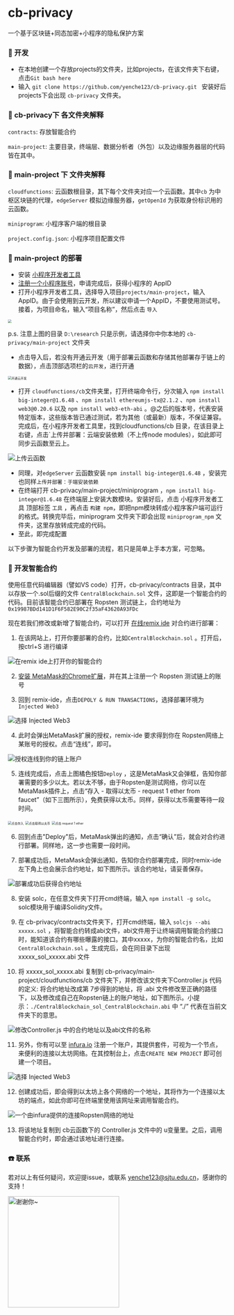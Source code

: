 # cb-privacy
一个基于区块链+同态加密+小程序的隐私保护方案

### :tada: 开发

- 在本地创建一个存放projects的文件夹，比如projects，在该文件夹下右键，点击`Git bash here`
- 输入 `git clone https://github.com/yenche123/cb-privacy.git ` 安装好后projects下会出现 `cb-privacy` 文件夹。



### :file_folder: cb-privacy下 各文件夹解释

`contracts`: 存放智能合约

`main-project`: 主要目录，终端层、数据分析者（外包）以及边缘服务器层的代码皆在其中。



### :file_folder: main-project 下 文件夹解释

`cloudfunctions`: 云函数根目录，其下每个文件夹对应一个云函数。其中`cb` 为中枢区块链的代理，`edgeServer` 模拟边缘服务器，`getOpenId` 为获取身份标识用的云函数。

`miniprogram`: 小程序客户端的根目录

`project.config.json`: 小程序项目配置文件



### :hammer: main-project 的部署

- 安装 [小程序开发者工具](https://developers.weixin.qq.com/miniprogram/dev/devtools/download.html)
- [注册一个小程序账号](https://mp.weixin.qq.com/wxopen/waregister?action=step1&token=&lang=zh_CN)，申请完成后，获得小程序的 AppID 
- 打开小程序开发者工具，选择导入项目`projects/main-project`，输入AppID。由于会使用到云开发，所以建议申请一个AppID，不要使用测试号。接着，为项目命名，输入“项目名称”，然后点击 `导入` 

<img src="docs/images/screenshot-1.png" style="zoom:50%;" />

p.s. 注意上图的目录 `D:\research` 只是示例，请选择你中你本地的 `cb-privacy/main-project` 文件夹

- 点击导入后，若没有开通云开发（用于部署云函数和存储其他部署存于链上的数据），点击顶部选项栏的`云开发`，进行开通

<img src="docs/images/screenshot-2.png" alt="开通云开发" style="zoom:50%;" />

- 打开 `cloudfunctions/cb`文件夹里，打开终端命令行，分次输入 `npm install big-integer@1.6.48` 、`npm install ethereumjs-tx@2.1.2` 、`npm install web3@0.20.6` 以及 `npm install web3-eth-abi` 。@之后的版本号，代表安装特定版本，这些版本皆已通过测试，若为其他（或最新）版本，不保证兼容。完成后，在小程序开发者工具里，找到cloudfunctions/cb 目录，在该目录上右键，点击`上传并部署：云端安装依赖（不上传node modules），如此即可同步云函数至云上。

![上传云函数](docs/images/screenshot-3.png)

- 同理，对`edgeServer` 云函数安装  `npm install big-integer@1.6.48` ，安装完也同样`上传并部署：于端安装依赖`
- 在终端打开 cb-privacy/main-project/miniprogram ，`npm install big-integer@1.6.48` 在终端层上安装大数模块。安装好后，点击 小程序开发者工具 顶部标签 `工具` ，再点击 `构建 npm`，即把npm模块转成小程序客户端可运行的格式。转换完毕后，miniprogram 文件夹下即会出现 `miniprogram_npm` 文件夹，这里存放转成完成的代码。
- 至此，即完成配置



以下步骤为智能合约开发及部署的流程，若只是简单上手本方案，可忽略。



### :pencil: 开发智能合约

使用任意代码编辑器（譬如VS code）打开，cb-privacy/contracts 目录，其中以存放一个.sol后缀的文件 `CentralBlockchain.sol` 文件，这即是一个智能合约的代码。目前该智能合约已部署在 Ropsten 测试链上，合约地址为 `0x19987BDd141D1F6F582E90C2f35aF43620A93FDc` 

现在若我们修改或新增了智能合约，可以打开 [在线remix ide](http://remix.ethereum.org/) 对合约进行部署：

1. 在该网站上，打开你要部署的合约，比如`CentralBlockchain.sol` 。打开后，按ctrl+S 进行编译

![在remix ide上打开你的智能合约](docs/images/screenshot-4.png)

2. [安装 MetaMask的Chrome扩展](https://metamask.io/download.html)，并在其上注册一个 Ropsten 测试链上的账号

3. 回到 remix-ide，点击`DEPOLY & RUN TRANSACTIONS`，选择部署环境为 `Injected Web3` 

![选择 Injected Web3](docs/images/screenshot-5.png)

4. 此时会弹出MetaMask扩展的授权，remix-ide 要求得到你在 Ropsten网络上某账号的授权。点击“连线”，即可。

![授权连线到你的链上账户](docs/images/screenshot-6.png)

5. 连线完成后，点击上图橘色按钮`Deploy` ，这是MetaMask又会弹框，告知你部署需要的多少以太。若以太不够，由于Ropsten是测试网络，你可以在MetaMask插件上，点击“存入 - 取得以太币 - request 1 ether from faucet”（如下三图所示），免费获得以太币。同样，获得以太币需要等待一段时间。

<img src="docs/images/screenshot-7.png" alt="点击存入" style="zoom:50%;" />

<img src="docs/images/screenshot-8.png" alt="点击取得以太币" style="zoom:50%;" />

<img src="docs/images/screenshot-9.png" alt="点击 request 1 ether" style="zoom:50%;" />

6. 回到点击"Deploy"后，MetaMask弹出的通知，点击“确认”后，就会对合约进行部署。同样地，这一步也需要一段时间。

7. 部署成功后，MetaMask会弹出通知，告知你合约部署完成，同时remix-ide左下角上也会展示合约地址，如下图所示。该合约地址，请妥善保存。

![部署成功后获得合约地址](docs/images/screenshot-10.png)

8. 安装 solc，在任意文件夹下打开cmd终端，输入 `npm install -g solc`。 solc模块用于编译Solidity文件。

9. 在 cb-privacy/contracts文件夹下，打开cmd终端，输入 `solcjs --abi xxxxx.sol` ，将智能合约转成abi文件，abi文件用于让终端调用智能合约接口时，能知道该合约有哪些曝露的接口。其中xxxxx，为你的智能合约名，比如 `CentralBlockchain.sol` 。生成完后，会在同目录下出现 xxxxx_sol_xxxxx.abi 文件

10. 将 xxxxx_sol_xxxxx.abi 复制到 cb-privacy/main-project/cloudfunctions/cb 文件夹下，并修改该文件夹下Controller.js 代码的定义: 将合约地址改成第 7步得到的地址，将 .abi 文件修改至正确的路径下，以及修改成自己在Ropsten链上的账户地址，如下图所示。小提示：`./CentralBlockchain_sol_CentralBlockchain.abi` 中 “./” 代表在当前文件夹下的意思。

![修改Controller.js 中的合约地址以及abi文件的名称](docs/images/screenshot-11.png)

11. 另外，你有可以至 [infura.io](https://infura.io/) 注册一个账户，其提供套件，可视为一个节点，来便利的连接以太坊网络。在其控制台上，点击`CREATE NEW PROJECT` 即可创建一个项目。

![选择 Injected Web3](docs/images/screenshot-12.png)

12. 创建成功后，即会得到以太坊上各个网络的一个地址，其将作为一个连接以太坊的端点，如此你即可在终端里使用该网址来调用智能合约。

![一个由infura提供的连接Ropsten网络的地址](docs/images/screenshot-13.png)

13. 将该地址复制到 cb云函数下的 Controller.js 文件中的 u变量里。之后，调用智能合约时，即会通过该地址进行连接。



### :phone: 联系

若对以上有任何疑问，欢迎提issue，或联系 yenche123@sjtu.edu.cn，感谢你的支持！

<img src="docs/images/appreciate.png" alt="谢谢你~" width="256" />















